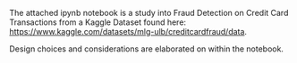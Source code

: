 The attached ipynb notebook is a study into Fraud Detection on Credit Card Transactions from a Kaggle Dataset found here: 
https://www.kaggle.com/datasets/mlg-ulb/creditcardfraud/data. 

Design choices and considerations are elaborated on within the notebook.
